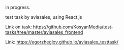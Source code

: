 in progress.

test task by aviasales, using React.js

Link on task: https://github.com/KosyanMedia/test-tasks/tree/master/aviasales_frontend

Link: https://egorzheglov.github.io/aviasales_testtask/

